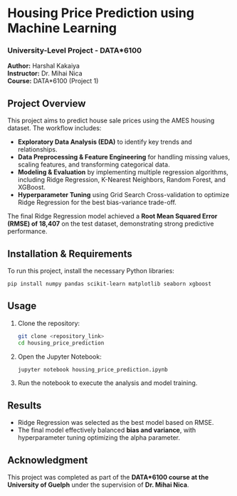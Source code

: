 # Housing Price Prediction using Machine Learning  
### University-Level Project - DATA*6100  

**Author:** Harshal Kakaiya  
**Instructor:** Dr. Mihai Nica  
**Course:** DATA*6100 (Project 1)  

## Project Overview  
This project aims to predict house sale prices using the AMES housing dataset. The workflow includes:  
- **Exploratory Data Analysis (EDA)** to identify key trends and relationships.  
- **Data Preprocessing & Feature Engineering** for handling missing values, scaling features, and transforming categorical data.  
- **Modeling & Evaluation** by implementing multiple regression algorithms, including Ridge Regression, K-Nearest Neighbors, Random Forest, and XGBoost.  
- **Hyperparameter Tuning** using Grid Search Cross-validation to optimize Ridge Regression for the best bias-variance trade-off.  

The final Ridge Regression model achieved a **Root Mean Squared Error (RMSE) of 18,407** on the test dataset, demonstrating strong predictive performance.  

## Installation & Requirements  
To run this project, install the necessary Python libraries:  
```bash  
pip install numpy pandas scikit-learn matplotlib seaborn xgboost  
```  

## Usage  
1. Clone the repository:  
   ```bash  
   git clone <repository_link>  
   cd housing_price_prediction  
   ```  
2. Open the Jupyter Notebook:  
   ```bash  
   jupyter notebook housing_price_prediction.ipynb  
   ```  
3. Run the notebook to execute the analysis and model training.  

## Results  
- Ridge Regression was selected as the best model based on RMSE.  
- The final model effectively balanced **bias and variance**, with hyperparameter tuning optimizing the alpha parameter.  

## Acknowledgment  
This project was completed as part of the **DATA*6100 course at the University of Guelph** under the supervision of **Dr. Mihai Nica**.  
